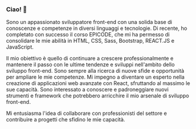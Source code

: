 ### Ciao! 👋

Sono un appassionato sviluppatore front-end con una solida base di conoscenze e competenze in diversi linguaggi e tecnologie. Di recente, ho completato con successo il corso EPICODE, che mi ha permesso di consolidare le mie abilità in HTML, CSS, Sass, Bootstrap, REACT.JS e JavaScript.

Il mio obiettivo è quello di continuare a crescere professionalmente e mantenere il passo con le ultime tendenze e sviluppi nell'ambito dello sviluppo front-end. Sono sempre alla ricerca di nuove sfide e opportunità per ampliare le mie competenze.
Mi impegno a diventare un esperto nella creazione di applicazioni web avanzate con React, sfruttando al massimo le sue capacità.
Sono interessato a conoscere e padroneggiare nuovi strumenti e framework che potrebbero arricchire il mio arsenale di sviluppo front-end.

Mi entusiasma l'idea di collaborare con professionisti del settore e contribuire a progetti che sfidino le mie capacità.



